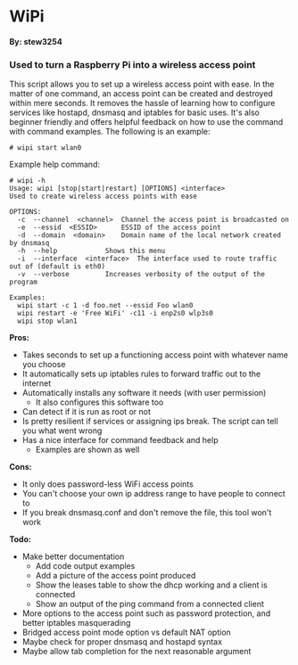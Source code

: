 # WiPi
#### By: stew3254

### Used to turn a Raspberry Pi into a wireless access point

This script allows you to set up a wireless access point with ease. In the matter of one command, an access point can be created and destroyed within mere seconds. It removes the hassle of learning how to configure services like hostapd, dnsmasq and iptables for basic uses. It's also beginner friendly and offers helpful feedback on how to use the command with command examples. The following is an example:

```
# wipi start wlan0
```

Example help command:

```
# wipi -h
Usage: wipi [stop|start|restart] [OPTIONS] <interface>
Used to create wireless access points with ease

OPTIONS:
  -c  --channel  <channel>	Channel the access point is broadcasted on
  -e  --essid  <ESSID>		ESSID of the access point
  -d  --domain  <domain>	Domain name of the local network created by dnsmasq
  -h  --help			Shows this menu
  -i  --interface  <interface>	The interface used to route traffic out of (default is eth0)
  -v  --verbose			Increases verbosity of the output of the program

Examples:
  wipi start -c 1 -d foo.net --essid Foo wlan0
  wipi restart -e 'Free WiFi' -c11 -i enp2s0 wlp3s0
  wipi stop wlan1
```

**Pros:**
* Takes seconds to set up a functioning access point with whatever name you choose
* It automatically sets up iptables rules to forward traffic out to the internet
* Automatically installs any software it needs (with user permission)
  * It also configures this software too
* Can detect if it is run as root or not
* Is pretty resilient if services or assigning ips break. The script can tell you what went wrong
* Has a nice interface for command feedback and help
  * Examples are shown as well

**Cons:**
* It only does password-less WiFi access points
* You can't choose your own ip address range to have people to connect to
* If you break dnsmasq.conf and don't remove the file, this tool won't work

**Todo:**
* Make better documentation
  * Add code output examples
  * Add a picture of the access point produced
  * Show the leases table to show the dhcp working and a client is connected
  * Show an output of the ping command from a connected client
* More options to the access point such as password protection, and better iptables masquerading
* Bridged access point mode option vs default NAT option
* Maybe check for proper dnsmasq and hostapd syntax
* Maybe allow tab completion for the next reasonable argument

